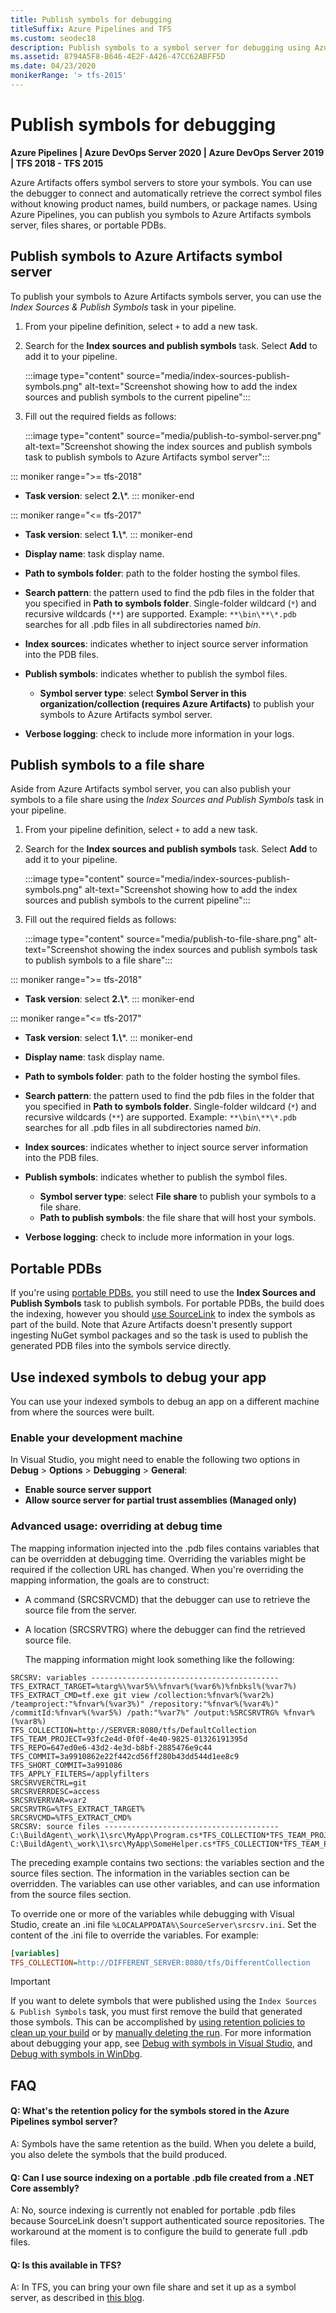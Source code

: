 ```yaml
---
title: Publish symbols for debugging
titleSuffix: Azure Pipelines and TFS
ms.custom: seodec18
description: Publish symbols to a symbol server for debugging using Azure Pipelines and Team Foundation Server (TFS)
ms.assetid: 8794A5F8-B646-4E2F-A426-47CC62ABFF5D
ms.date: 04/23/2020
monikerRange: '> tfs-2015'
---
```


# Publish symbols for debugging

**Azure Pipelines | Azure DevOps Server 2020 | Azure DevOps Server 2019 | TFS 2018 - TFS 2015**

Azure Artifacts offers symbol servers to store your symbols. You can use the debugger to connect and automatically retrieve the correct symbol files without knowing product names, build numbers, or package names. Using Azure Pipelines, you can publish you symbols to Azure Artifacts symbols server, files shares, or portable PDBs.

## Publish symbols to Azure Artifacts symbol server

To publish your symbols to Azure Artifacts symbols server, you can use the *Index Sources & Publish Symbols* task in your pipeline.

1. From your pipeline definition, select `+` to add a new task.

1. Search for the **Index sources and publish symbols** task. Select **Add** to add it to your pipeline.

    :::image type="content" source="media/index-sources-publish-symbols.png" alt-text="Screenshot showing how to add the index sources and publish symbols to the current pipeline":::

1. Fill out the required fields as follows:

    :::image type="content" source="media/publish-to-symbol-server.png" alt-text="Screenshot showing the index sources and publish symbols task to publish symbols to Azure Artifacts symbol server":::

::: moniker range=">= tfs-2018"
- **Task version**: select **2.\\***.
::: moniker-end

::: moniker range="<= tfs-2017"
- **Task version**: select **1.\\***.
::: moniker-end

- **Display name**: task display name.

- **Path to symbols folder**: path to the folder hosting the symbol files.

- **Search pattern**: the pattern used to find the pdb files in the folder that you specified in **Path to symbols folder**. Single-folder wildcard (`*`) and recursive wildcards (`**`) are supported. Example: `**\bin\**\*.pdb` searches for all .pdb files in all subdirectories named *bin*.

- **Index sources**: indicates whether to inject source server information into the PDB files.

- **Publish symbols**: indicates whether to publish the symbol files. 
    - **Symbol server type**: select **Symbol Server in this organization/collection (requires Azure Artifacts)** to publish your symbols to Azure Artifacts symbol server.

- **Verbose logging**: check to include more information in your logs.

## Publish symbols to a file share

Aside from Azure Artifacts symbol server, you can also publish your symbols to a file share using the *Index Sources and Publish Symbols* task in your pipeline.

1. From your pipeline definition, select `+` to add a new task.

1. Search for the **Index sources and publish symbols** task. Select **Add** to add it to your pipeline.

    :::image type="content" source="media/index-sources-publish-symbols.png" alt-text="Screenshot showing how to add the index sources and publish symbols to the current pipeline":::

1. Fill out the required fields as follows:

    :::image type="content" source="media/publish-to-file-share.png" alt-text="Screenshot showing the index sources and publish symbols task to publish symbols to a file share":::

::: moniker range=">= tfs-2018"
- **Task version**: select **2.\\***.
::: moniker-end

::: moniker range="<= tfs-2017"
- **Task version**: select **1.\\***.
::: moniker-end

- **Display name**: task display name.

- **Path to symbols folder**: path to the folder hosting the symbol files.

- **Search pattern**: the pattern used to find the pdb files in the folder that you specified in **Path to symbols folder**. Single-folder wildcard (`*`) and recursive wildcards (`**`) are supported. Example: `**\bin\**\*.pdb` searches for all .pdb files in all subdirectories named *bin*.

- **Index sources**: indicates whether to inject source server information into the PDB files.

- **Publish symbols**: indicates whether to publish the symbol files. 
    - **Symbol server type**: select **File share** to publish your symbols to a file share.
    - **Path to publish symbols**: the file share that will host your symbols.

- **Verbose logging**: check to include more information in your logs.

## Portable PDBs

If you're using [portable PDBs](https://github.com/dotnet/core/blob/master/Documentation/diagnostics/portable_pdb.md), you still need to use the **Index Sources and Publish Symbols** task to publish symbols. For portable PDBs, the build does the indexing, however you should [use SourceLink](/dotnet/standard/library-guidance/sourcelink) to index the symbols as part of the build. Note that Azure Artifacts doesn't presently support ingesting NuGet symbol packages and so the task is used to publish the generated PDB files into the symbols service directly.

## Use indexed symbols to debug your app

You can use your indexed symbols to debug an app on a different machine from where the sources were built.

### Enable your development machine

In Visual Studio, you might need to enable the following two options in **Debug** > **Options** > **Debugging** > **General**:

* **Enable source server support**
* **Allow source server for partial trust assemblies (Managed only)**

### Advanced usage: overriding at debug time

The mapping information injected into the .pdb files contains variables that can be overridden at debugging time. Overriding the variables might be required if the collection URL has changed. When you're overriding the mapping information, the goals are to construct:

* A command (SRCSRVCMD) that the debugger can use to retrieve the source file from the server.

* A location (SRCSRVTRG) where the debugger can find the retrieved source file.

  The mapping information might look something like the following:

```
SRCSRV: variables ------------------------------------------
TFS_EXTRACT_TARGET=%targ%\%var5%\%fnvar%(%var6%)%fnbksl%(%var7%)
TFS_EXTRACT_CMD=tf.exe git view /collection:%fnvar%(%var2%) /teamproject:"%fnvar%(%var3%)" /repository:"%fnvar%(%var4%)" /commitId:%fnvar%(%var5%) /path:"%var7%" /output:%SRCSRVTRG% %fnvar%(%var8%)
TFS_COLLECTION=http://SERVER:8080/tfs/DefaultCollection
TFS_TEAM_PROJECT=93fc2e4d-0f0f-4e40-9825-01326191395d
TFS_REPO=647ed0e6-43d2-4e3d-b8bf-2885476e9c44
TFS_COMMIT=3a9910862e22f442cd56ff280b43dd544d1ee8c9
TFS_SHORT_COMMIT=3a991086
TFS_APPLY_FILTERS=/applyfilters
SRCSRVVERCTRL=git
SRCSRVERRDESC=access
SRCSRVERRVAR=var2
SRCSRVTRG=%TFS_EXTRACT_TARGET%
SRCSRVCMD=%TFS_EXTRACT_CMD%
SRCSRV: source files ---------------------------------------
C:\BuildAgent\_work\1\src\MyApp\Program.cs*TFS_COLLECTION*TFS_TEAM_PROJECT*TFS_REPO*TFS_COMMIT*TFS_SHORT_COMMIT*/MyApp/Program.cs*TFS_APPLY_FILTERS
C:\BuildAgent\_work\1\src\MyApp\SomeHelper.cs*TFS_COLLECTION*TFS_TEAM_PROJECT*TFS_REPO*TFS_COMMIT*TFS_SHORT_COMMIT*/MyApp/SomeHelper.cs*TFS_APPLY_FILTERS
```

 The preceding example contains two sections: the variables section and the source files section. The information in the variables section can be overridden. The variables can use other variables, and can use information from the source files section.

 To override one or more of the variables while debugging with Visual Studio, create an .ini file ```%LOCALAPPDATA%\SourceServer\srcsrv.ini```. Set the content of the .ini file to override the variables. For example:

```ini
[variables]
TFS_COLLECTION=http://DIFFERENT_SERVER:8080/tfs/DifferentCollection
```

> [!IMPORTANT]
> If you want to delete symbols that were published using the `Index Sources & Publish Symbols` task, you must first remove the build that generated those symbols. This can be accomplished by [using retention policies to clean up your build](../build/ci-build-git.md#use-retention-policies-to-clean-up-your-completed-builds) or by [manually deleting the run](../policies/retention.md#delete-a-run).
> For more information about debugging your app, see [Debug with symbols in Visual Studio](../../artifacts/symbols/debug-with-symbols-visual-studio.md), and [Debug with symbols in WinDbg](../../artifacts/symbols/debug-with-symbols-windbg.md).

## FAQ

<!-- BEGINSECTION class="md-qanda" -->

#### Q: What's the retention policy for the symbols stored in the Azure Pipelines symbol server?

A: Symbols have the same retention as the build. When you delete a build, you also delete the symbols that the build produced.

#### Q: Can I use source indexing on a portable .pdb file created from a .NET Core assembly?

A: No, source indexing is currently not enabled for portable .pdb files because SourceLink doesn't support authenticated source repositories. The workaround at the moment is to configure the build to generate full .pdb files.

#### Q: Is this available in TFS?

A: In TFS, you can bring your own file share and set it up as a symbol server, as described in [this blog](https://edsquared.com/source-server-and-symbol-server-support-in-tfs-2010-cf35ed5527e2).

<!-- ENDSECTION -->